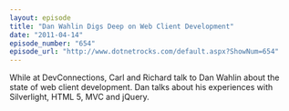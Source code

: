 ```yaml
---
layout: episode
title: "Dan Wahlin Digs Deep on Web Client Development"
date: "2011-04-14"
episode_number: "654"
episode_url: "http://www.dotnetrocks.com/default.aspx?ShowNum=654"
---
```


While at DevConnections, Carl and Richard talk to Dan Wahlin about the state of web client development. Dan talks about his experiences with Silverlight, HTML 5, MVC and jQuery. 
